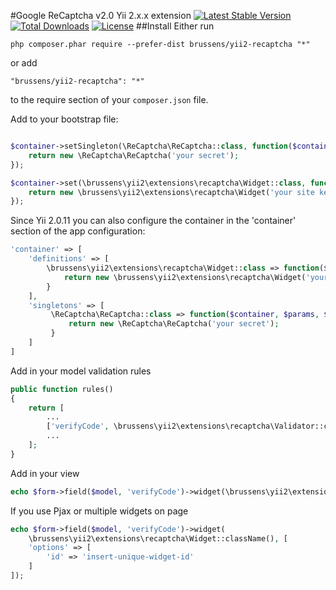 #Google ReCaptcha v2.0 Yii 2.x.x extension
[![Latest Stable Version](https://poser.pugx.org/brussens/yii2-recaptcha/v/stable)](https://packagist.org/packages/brussens/yii2-recaptcha)
[![Total Downloads](https://poser.pugx.org/brussens/yii2-recaptcha/downloads)](https://packagist.org/packages/brussens/yii2-recaptcha)
[![License](https://poser.pugx.org/brussens/yii2-recaptcha/license)](https://packagist.org/packages/brussens/yii2-recaptcha)
##Install
Either run
```
php composer.phar require --prefer-dist brussens/yii2-recaptcha "*"
```

or add

```
"brussens/yii2-recaptcha": "*"
```

to the require section of your `composer.json` file.

Add to your bootstrap file:
```php

$container->setSingleton(\ReCaptcha\ReCaptcha::class, function($container, $params, $config) {
    return new \ReCaptcha\ReCaptcha('your secret');
});

$container->set(\brussens\yii2\extensions\recaptcha\Widget::class, function($container, $params, $config) {
    return new \brussens\yii2\extensions\recaptcha\Widget('your site key', \Yii::$app->language, $config);
});

```

Since Yii 2.0.11 you can also configure the container in the 'container' section of the app configuration:

```php
'container' => [
    'definitions' => [
        \brussens\yii2\extensions\recaptcha\Widget::class => function($container, $params, $config) {
            return new \brussens\yii2\extensions\recaptcha\Widget('your site key', \Yii::$app->language, $config);
        }
    ],
    'singletons' => [
         \ReCaptcha\ReCaptcha::class => function($container, $params, $config) {
             return new \ReCaptcha\ReCaptcha('your secret');
         }
    ]
]
```

Add in your model validation rules
```php
public function rules()
{
    return [
        ...
        ['verifyCode', \brussens\yii2\extensions\recaptcha\Validator::className()],
        ...
    ];
}
```

Add in your view
```php
echo $form->field($model, 'verifyCode')->widget(\brussens\yii2\extensions\recaptcha\Widget::className());
```

If you use Pjax or multiple widgets on page
```php
echo $form->field($model, 'verifyCode')->widget(
    \brussens\yii2\extensions\recaptcha\Widget::className(), [
    'options' => [
        'id' => 'insert-unique-widget-id'
    ]
]);
```